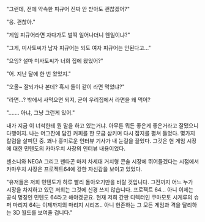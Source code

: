 "그런데, 전에 약속한 피규어 진짜 안 받아도 괜찮겠어?" 

"응. 괜찮아." 

"게임 피규어라면 자다가도 벌떡 일어나더니 웬일이냐?" 

"그게, 미사토씨가 남자 피규어는 되도 여자 피규어는 안된다고..." 

"으잉? 설마 미사토씨가 너희 집에 왔었어?" 

"어. 지난 달에 한 번 왔었지." 

"오올~ 잘되가나 본데? 혹시 둘이 같이 라면 먹었냐?" 

"라면...? 밖에서 사먹으면 되지, 굳이 우리집에서 라면을 왜 먹어? 

"....... 아냐, 그냥 그런게 있어." 

내가 지금 이 녀석한테 뭔 말을 하고 있는거냐. 아무튼 뭐든 좋은게 좋은거라고 잘됐으니 다행이지. 나는 머그잔에 담긴 커피를 한 모금 삼키며 다시 잡지를 펼쳐 들었다. 
몇가지 칼럼을 살피던 중. 꽤나 흥미로운 인터뷰 기사가 내 눈길을 끌었다. 그것은 현 게임 시장에 대한 민텐도의 카마우치 사장의 인터뷰 내용이었다. 

센소니와 NEGA 그리고 펜타곤 마저 차세대 거치형 콘솔 시장에 뛰어들겠다는 시점에서 카마우치 사장은 프로젝트64에 강한 자신감을 보이고 있었다. 

"유저들은 저희 민텐도가 하루 빨리 돌아오기만을 바랄 것입니다. 그전까지 어느 누가 시장을 차지하고 있던 저희는 그것에 신경 쓰지 않습니다. 프로젝트 64... 아니 이제는 공식 명칭인 민텐도 64라고 해야겠군요. 현재 저희 간판 디렉터인 쿠마모토 시게루의 슈퍼 마리지 64는 이제까지의 마리지 시리즈.. 아니 현존하는 그 모든 게임과 격을 달리하는 3D 월드를 보여줄 겁니다." 